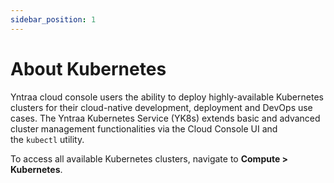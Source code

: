 ```yaml
---
sidebar_position: 1
---
```

# About Kubernetes

Yntraa cloud console users the ability to deploy highly-available Kubernetes clusters for their cloud-native development, deployment and DevOps use cases. The Yntraa Kubernetes Service (YK8s) extends basic and advanced cluster management functionalities via the Cloud Console UI and the `kubectl` utility.

To access all available Kubernetes clusters, navigate to **Compute > Kubernetes**. 




